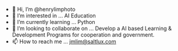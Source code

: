 - 👋 Hi, I’m @henrylimphoto
- 👀 I’m interested in ... AI Education 
- 🌱 I’m currently learning ... Python
- 💞️ I’m looking to collaborate on ... Develop a AI based Learning & Development Programs for cooperation and government.
- 📫 How to reach me ... jmlim@saltlux.com

<!---
henrylimphoto/henrylimphoto is a ✨ special ✨ repository because its `README.md` (this file) appears on your GitHub profile.
You can click the Preview link to take a look at your changes.
--->
